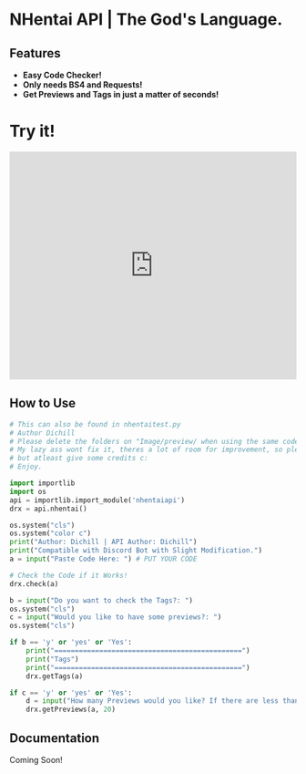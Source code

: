 # NHentai API | The God's Language.

## Features

* **Easy Code Checker!**
* **Only needs BS4 and Requests!**
* **Get Previews and Tags in just a matter of seconds!**

# Try it!
<iframe height="400px" width="100%" src="https://repl.it/repls/LegitimateScentedTypes?lite=true" scrolling="no" frameborder="no" allowtransparency="true" allowfullscreen="true" sandbox="allow-forms allow-pointer-lock allow-popups allow-same-origin allow-scripts allow-modals"></iframe>

## How to Use

```python
# This can also be found in nhentaitest.py
# Author Dichill
# Please delete the folders on "Image/preview/ when using the same code on getPreviews it will give an error statement
# My lazy ass wont fix it, theres a lot of room for improvement, so please if you have some spare time dont mind snipping my code
# but atleast give some credits c:
# Enjoy.

import importlib
import os
api = importlib.import_module('nhentaiapi')
drx = api.nhentai()

os.system("cls")
os.system("color c")
print("Author: Dichill | API Author: Dichill")
print("Compatible with Discord Bot with Slight Modification.")
a = input("Paste Code Here: ") # PUT YOUR CODE

# Check the Code if it Works!
drx.check(a)

b = input("Do you want to check the Tags?: ")
os.system("cls")
c = input("Would you like to have some previews?: ")
os.system("cls")

if b == 'y' or 'yes' or 'Yes':
    print("==============================================")
    print("Tags")
    print("==============================================")
    drx.getTags(a)

if c == 'y' or 'yes' or 'Yes':
    d = input("How many Previews would you like? If there are less than the previews it will automatically end the process. ")
    drx.getPreviews(a, 20)

```

## Documentation
Coming Soon!
